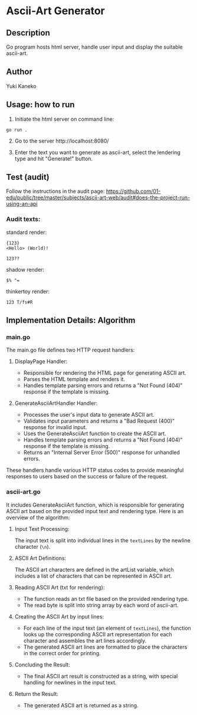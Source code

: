 # Ascii-Art Generator

## Description
Go program hosts html server, handle user input and display the suitable ascii-art.

## Author

Yuki Kaneko

## Usage: how to run
1. Initiate the html server on command line:
```
go run .
```
2. Go to the server http://localhost:8080/

3. Enter the text you want to generate as ascii-art, select the lendering type and hit "Generate!" button.

## Test (audit)
Follow the instructions in the audit page: https://github.com/01-edu/public/tree/master/subjects/ascii-art-web/audit#does-the-project-run-using-an-api

### Audit texts:
standard render:
```
{123}
<Hello> (World)!
```
```
123??
```
shadow render:
```
$% "=
```
thinkertoy render:
```
123 T/fs#R 
```

## Implementation Details: Algorithm

### main.go

The main.go file defines two HTTP request handlers:

1. DisplayPage Handler:
   - Responsible for rendering the HTML page for generating ASCII art.
   - Parses the HTML template and renders it.
   - Handles template parsing errors and returns a "Not Found (404)" response if the template is missing.

2. GenerateAsciiArtHandler Handler:
   - Processes the user's input data to generate ASCII art.
   - Validates input parameters and returns a "Bad Request (400)" response for invalid input.
   - Uses the GenerateAsciiArt function to create the ASCII art.
   - Handles template parsing errors and returns a "Not Found (404)" response if the template is missing.
   - Returns an "Internal Server Error (500)" response for unhandled errors.

These handlers handle various HTTP status codes to provide meaningful responses to users based on the success or failure of the request.


### ascii-art.go

It includes GenerateAsciiArt function, which is responsible for generating ASCII art based on the provided input text and rendering type. Here is an overview of the algorithm:

1. Input Text Processing:

   The input text is split into individual lines in the `textLines` by the newline character (`\n`).

1. ASCII Art Definitions:

   The ASCII art characters are defined in the artList variable, which includes a list of characters that can be represented in ASCII art.

1. Reading ASCII Art (txt for rendering):

   - The function reads an txt file based on the provided rendering type.
   - The read byte is split into string array by each word of ascii-art.  

1. Creating the ASCII Art by input lines:

   - For each line of the input text (an element of `textLines`), the function looks up the corresponding ASCII art representation for each character and assembles the art lines accordingly.
   - The generated ASCII art lines are formatted to place the characters in the correct order for printing.

1. Concluding the Result:

   - The final ASCII art result is constructed as a string, with special handling for newlines in the input text.

1. Return the Result:
   - The generated ASCII art is returned as a string.

